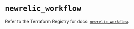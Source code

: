 # `newrelic_workflow`

Refer to the Terraform Registry for docs: [`newrelic_workflow`](https://registry.terraform.io/providers/newrelic/newrelic/3.35.2/docs/resources/workflow).
